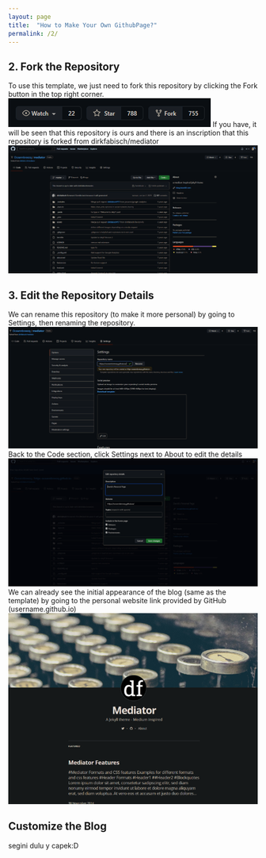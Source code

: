 ```yaml
---
layout: page
title:  "How to Make Your Own GithubPage?"
permalink: /2/
---
```


## 2. Fork the Repository
To use this template, we just need to fork this repository by clicking the Fork button in the top right corner.
![   ](/assets/alprow/1a.png)
If you have, it will be seen that this repository is ours and there is an inscription that this repository is forked from dirkfabisch/mediator
![   ](/assets/alprow/1b.png)

## 3. Edit the Repository Details
We can rename this repository (to make it more personal) by going to Settings, then renaming the repository.
![   ](/assets/alprow/1c.png)
Back to the Code section, click Settings next to About to edit the details
![   ](/assets/alprow/1d.png)
We can already see the initial appearance of the blog (same as the template) by going to the personal website link provided by GitHub (username.github.io)
![   ](/assets/alprow/1e.png)

## Customize the Blog
segini dulu y capek:D
